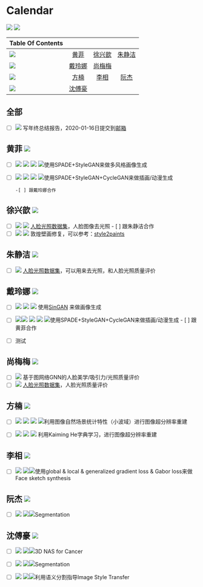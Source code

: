 <!--
 * @Description: 
 * @Author: shaonianruntu
 * @Github: 
 * @Date: 2020-01-14 10:12:44
 * @LastEditTime : 2020-01-14 12:00:50
    -->
# Calendar

<a href="https://github.com/HDUMIL-Gao-Group"><img src="https://img.shields.io/badge/Organization-%20Gao%20Group%20@%20HDUMIL-blue"></img></a>
<a href="https://github.com/fei-hdu"><img src="https://img.shields.io/badge/Auther-Gao%20Fei-yellow"></img></a>

| Table Of Contents                        |                                          |                                          |                                          |
| ---------------------------------------- | :--------------------------------------: | :--------------------------------------: | :--------------------------------------: |
| <img src="https://img.shields.io/badge/Grade-研三-blue"></img> | [黄菲](#%e9%bb%84%e8%8f%b2-img-src%22httpsimgshieldsiobadgegrade-%e7%a0%94%e4%b8%89-eb2f96%22img) | [徐兴歆](#%e5%be%90%e5%85%b4%e6%ad%86-img-src%22httpsimgshieldsiobadgegrade-%e7%a0%94%e4%b8%89-eb2f96%22img) | [朱静洁](#%e6%9c%b1%e9%9d%99%e6%b4%81-img-src%22httpsimgshieldsiobadgegrade-%e7%a0%94%e4%b8%89-eb2f96%22img) |
| <img src="https://img.shields.io/badge/Grade-研二-blue"></img> | [戴玲娜](#%e6%88%b4%e7%8e%b2%e5%a8%9c-img-src%22httpsimgshieldsiobadgegrade-%e7%a0%94%e4%ba%8c-f759ab%22img) | [尚梅梅](#%e5%b0%9a%e6%a2%85%e6%a2%85-img-src%22httpsimgshieldsiobadgegrade-%e7%a0%94%e4%ba%8c-f759ab%22img) |                                          |
| <img src="https://img.shields.io/badge/Grade-研一-blue"></img> | [方楠](#%e6%96%b9%e6%a5%a0-img-src%22httpsimgshieldsiobadgegrade-%e7%a0%94%e4%b8%80-ff85c0%22img) | [李相](#%e6%9d%8e%e7%9b%b8-img-src%22httpsimgshieldsiobadgegrade-%e7%a0%94%e4%b8%80-ff85c0%22img) | [阮杰](#%e9%98%ae%e6%9d%b0-img-src%22httpsimgshieldsiobadgegrade-%e7%a0%94%e4%b8%80-ff85c0%22img) |
| <img src="https://img.shields.io/badge/Grade-本科-blue"></img> | [沈傅豪](#%e6%b2%88%e5%82%85%e8%b1%aa-img-src%22httpsimgshieldsiobadgegrade-%e5%a4%a7%e4%b8%89-ffadd2%22img) |                                          |                                          |

<!--

- [黄菲 <img src="https://img.shields.io/badge/Grade-研三-blue"></img>](#%e9%bb%84%e8%8f%b2-img-src%22httpsimgshieldsiobadgegrade-%e7%a0%94%e4%b8%89-eb2f96%22img)
- [徐兴歆 <img src="https://img.shields.io/badge/Grade-研三-blue"></img>](#%e5%be%90%e5%85%b4%e6%ad%86-img-src%22httpsimgshieldsiobadgegrade-%e7%a0%94%e4%b8%89-eb2f96%22img)
- [朱静洁 <img src="https://img.shields.io/badge/Grade-研三-blue"></img>](#%e6%9c%b1%e9%9d%99%e6%b4%81-img-src%22httpsimgshieldsiobadgegrade-%e7%a0%94%e4%b8%89-eb2f96%22img)
- [戴玲娜  <img src="https://img.shields.io/badge/Grade-研二-blue"></img>](#%e6%88%b4%e7%8e%b2%e5%a8%9c-img-src%22httpsimgshieldsiobadgegrade-%e7%a0%94%e4%ba%8c-f759ab%22img)
- [尚梅梅 <img src="https://img.shields.io/badge/Grade-研二-blue"></img>](#%e5%b0%9a%e6%a2%85%e6%a2%85-img-src%22httpsimgshieldsiobadgegrade-%e7%a0%94%e4%ba%8c-f759ab%22img)
- [方楠 <img src="https://img.shields.io/badge/Grade-研一-blue"></img>](#%e6%96%b9%e6%a5%a0-img-src%22httpsimgshieldsiobadgegrade-%e7%a0%94%e4%b8%80-ff85c0%22img)
- [李相 <img src="https://img.shields.io/badge/Grade-研一-blue"></img>](#%e6%9d%8e%e7%9b%b8-img-src%22httpsimgshieldsiobadgegrade-%e7%a0%94%e4%b8%80-ff85c0%22img)
- [阮杰 <img src="https://img.shields.io/badge/Grade-研一-blue"></img>](#%e9%98%ae%e6%9d%b0-img-src%22httpsimgshieldsiobadgegrade-%e7%a0%94%e4%b8%80-ff85c0%22img)
- [沈傅豪 <img src="https://img.shields.io/badge/Grade-大三-blue"></img>](#%e6%b2%88%e5%82%85%e8%b1%aa-img-src%22httpsimgshieldsiobadgegrade-%e5%a4%a7%e4%b8%89-ffadd2%22img)

-->

## 全部

-[ ] <img src="https://img.shields.io/badge/Category-其他-green"></img> 写年终总结报告，2020-01-16日提交到[邮箱](mailto:gaofei@hdu.edu.cn)

## 黄菲 <img src="https://img.shields.io/badge/Grade-研三-eb2f96"></img>

- [ ] <img src="https://img.shields.io/badge/Category-科研-green"></img> <img src="https://img.shields.io/badge/Topic-Sketch-orange"></img> <img src="https://img.shields.io/badge/Tag-SPADE-brightgreen"></img> <img src="https://img.shields.io/badge/Tag-StyleGAN-brightgreen"></img>使用SPADE+StyleGAN来做多风格画像生成
- [ ] <img src="https://img.shields.io/badge/Category-科研-green"></img> <img src="https://img.shields.io/badge/Topic-Sketch-orange"></img> <img src="https://img.shields.io/badge/Tag-SPADE-brightgreen"></img> <img src="https://img.shields.io/badge/Tag-StyleGAN-brightgreen"></img>使用SPADE+StyleGAN+CycleGAN来做插画/动漫生成

      -[ ] 跟戴玲娜合作

## 徐兴歆 <img src="https://img.shields.io/badge/Grade-研三-eb2f96"></img>

- [ ] <img src="https://img.shields.io/badge/Category-数据集-green"></img> <img src="https://img.shields.io/badge/Topic-人脸光照-orange"></img> [人脸光照数据集](https://github.com/yangyuke001/FIIQA-PyTorch)，人脸图像去光照
      - [ ] 跟朱静洁合作
- [ ] <img src="https://img.shields.io/badge/Category-科研-green"></img> <img src="https://img.shields.io/badge/Topic-风格转换-orange"></img> 敦煌壁画修复，可以参考：[style2paints](https://github.com/lllyasviel/style2paints)

## 朱静洁 <img src="https://img.shields.io/badge/Grade-研三-eb2f96"></img>

- [ ] <img src="https://img.shields.io/badge/Category-数据集-green"></img>  [人脸光照数据集](https://github.com/yangyuke001/FIIQA-PyTorch)，可以用来去光照，和人脸光照质量评价

## 戴玲娜  <img src="https://img.shields.io/badge/Grade-研二-f759ab"></img>

- [ ] <img src="https://img.shields.io/badge/Category-科研-green"></img> <img src="https://img.shields.io/badge/Topic-Sketch-orange"></img> <img src="https://img.shields.io/badge/Tag-SinGAN-brightgreen"></img> 使用[SinGAN](https://arxiv.org/abs/1905.01164)  来做画像生成
- [ ] <img src="https://img.shields.io/badge/Category-科研-green"></img><img src="https://img.shields.io/badge/Category-科研-green"></img> <img src="https://img.shields.io/badge/Topic-Sketch-orange"></img> <img src="https://img.shields.io/badge/Tag-SPADE-brightgreen"></img> <img src="https://img.shields.io/badge/Tag-StyleGAN-brightgreen"></img>使用SPADE+StyleGAN+CycleGAN来做插画/动漫生成
      - [ ] 跟黄菲合作


- [ ] 测试

## 尚梅梅 <img src="https://img.shields.io/badge/Grade-研二-f759ab"></img>

- [ ] <img src="https://img.shields.io/badge/Category-科研-green"></img>   基于图网络GNN的人脸美学/吸引力/光照质量评价
- [ ] <img src="https://img.shields.io/badge/Category-数据集-green"></img>  [人脸光照数据集](https://github.com/yangyuke001/FIIQA-PyTorch)，人脸光照质量评价

## 方楠 <img src="https://img.shields.io/badge/Grade-研一-ff85c0"></img>

- [ ] <img src="https://img.shields.io/badge/Category-科研-green"></img> <img src="https://img.shields.io/badge/Topic-超分辨率-orange"></img> <img src="https://img.shields.io/badge/Tag-Wavelet-brightgreen"></img> <img src="https://img.shields.io/badge/Tag-NSS-brightgreen"></img>利用图像自然场景统计特性（小波域）进行图像超分辨率重建
- [ ] <img src="https://img.shields.io/badge/Category-科研-green"> <img src="https://img.shields.io/badge/Topic-超分辨率-orange"></img> <img src="https://img.shields.io/badge/Tag-Dictionary-brightgreen"></img> 利用Kaiming He字典学习，进行图像超分辨率重建


## 李相 <img src="https://img.shields.io/badge/Grade-研一-ff85c0"></img>

- [ ] <img src="https://img.shields.io/badge/Category-科研-green"></img> <img src="https://img.shields.io/badge/Topic-Sketch-orange"></img><img src="https://img.shields.io/badge/Tag-APDrawingGAN-brightgreen"></img>使用global & local & generalized gradient loss & Gabor loss来做Face sketch synthesis

## 阮杰 <img src="https://img.shields.io/badge/Grade-研一-ff85c0"></img>

-[ ] <img src="https://img.shields.io/badge/Category-科研-green"></img> <img src="https://img.shields.io/badge/Topic-Medical-orange"></img><img src="https://img.shields.io/badge/Tag-NAS-brightgreen"></img>Segmentation

## 沈傅豪 <img src="https://img.shields.io/badge/Grade-大三-ffadd2"></img>

- [ ] <img src="https://img.shields.io/badge/Category-科研-green"></img> <img src="https://img.shields.io/badge/Topic-Medical-orange"></img><img src="https://img.shields.io/badge/Tag-NAS-brightgreen"></img>3D NAS for Cancer
- [ ] <img src="https://img.shields.io/badge/Category-科研-green"></img> <img src="https://img.shields.io/badge/Topic-Medical-orange"></img><img src="https://img.shields.io/badge/Tag-NAS-brightgreen"></img>Segmentation
- [ ] <img src="https://img.shields.io/badge/Category-科研-green"></img> <img src="https://img.shields.io/badge/Topic-StyleTransfer-orange"></img><img src="https://img.shields.io/badge/Tag-GAN-brightgreen"></img>利用语义分割指导Image Style Transfer

